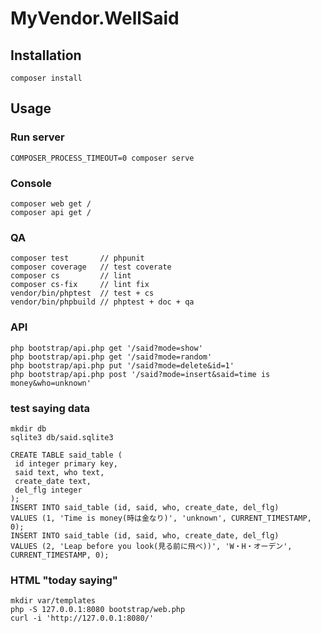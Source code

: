 # MyVendor.WellSaid

## Installation

    composer install

## Usage

### Run server

    COMPOSER_PROCESS_TIMEOUT=0 composer serve

### Console

    composer web get /
    composer api get /

### QA

    composer test       // phpunit
    composer coverage   // test coverate
    composer cs         // lint
    composer cs-fix     // lint fix
    vendor/bin/phptest  // test + cs
    vendor/bin/phpbuild // phptest + doc + qa

### API
    php bootstrap/api.php get '/said?mode=show'
    php bootstrap/api.php get '/said?mode=random'
    php bootstrap/api.php put '/said?mode=delete&id=1'
    php bootstrap/api.php post '/said?mode=insert&said=time is money&who=unknown'
    
### test saying data
    mkdir db
    sqlite3 db/said.sqlite3
      
    CREATE TABLE said_table (
     id integer primary key,
     said text, who text,
     create_date text,
     del_flg integer
    );
    INSERT INTO said_table (id, said, who, create_date, del_flg)
    VALUES (1, 'Time is money(時は金なり)', 'unknown', CURRENT_TIMESTAMP, 0);
    INSERT INTO said_table (id, said, who, create_date, del_flg)
    VALUES (2, 'Leap before you look(見る前に飛べ))', 'W・H・オーデン', CURRENT_TIMESTAMP, 0);

### HTML "today saying"
    mkdir var/templates
    php -S 127.0.0.1:8080 bootstrap/web.php
    curl -i 'http://127.0.0.1:8080/'